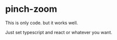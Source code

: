 # pinch-zoom 

This is only code. but it works well. 

Just set typescript and react or whatever you want.
